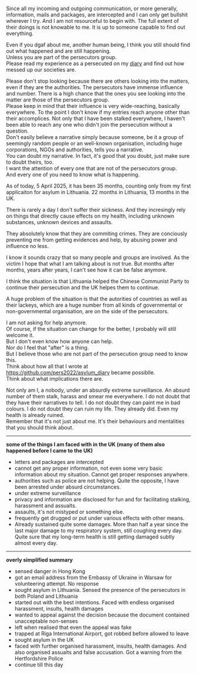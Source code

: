 Since all my incoming and outgoing communication, or more generally, information, mails and packages, are intercepted and I can only get bullshit wherever I try. And I am not resourceful to begin with. The full extent of their doings is not knowable to me. It is up to someone capable to find out everything.

Even if you dgaf about me, another human being, I think you still should find out what happened and are still happening.\
Unless you are part of the persecutors group.\
Please read my experience as a persecuted on my [diary](https://github.com/pers2022/asylum_diary) and find out how messed up our societies are.

Please don't stop looking because there are others looking into the matters, even if they are the authorities. The persecutors have immense influence and number. There is a high chance that the ones you see looking into the matter are those of the persecutors group.\
Please keep in mind that their influence is very wide-reaching, basically everywhere. To the point I don't know if my entries reach anyone other than their accomplices. Not only that I have been stalked everywhere, I haven't been able to reach any one who didn't join the persecution without a question.\
Don't easily believe a narrative simply because someone, be it a group of seemingly random people or an well-known organisation, including huge corporations, NGOs and authorities, tells you a narrative.\
You can doubt my narrative. In fact, it's good that you doubt, just make sure to doubt theirs, too.\
I want the attention of every one that are not of the persecutors group.\
And every one of you need to know what is happening.

As of today, 5 April 2025, it has been 35 months, counting only from my first applicaiton for asylum in Lithuania. 22 months in Lithuania, 13 months in the UK.

There is rarely a day I don't suffer their sickness. And they incresingly rely on things that directly cause effects on my health, including unknown substances, unknown devices and assaults.

They absolutely know that they are commiting crimes. They are conciously preventing me from getting evidences and help, by abusing power and influence no less.

I know it sounds crazy that so many people and groups are involved. As the victim I hope that what I am talking about is not true. But months after months, years after years, I can't see how it can be false anymore.

I think the situation is that Lithuania helped the Chinese Communist Party to continue their persecution and the UK helpes them to continue.

A huge problem of the situation is that the autorities of countries as well as their lackeys, which are a huge number from all kinds of governmental or non-governmental organisation, are on the side of the persecutors.

I am not asking for help anymore.\
Of course, if the situation can change for the better, I probably will still welcome it.\
But I don't even know how anyone can help.\
Nor do I feel that "after" is a thing.\
But I believe those who are not part of the persecution group need to know this.\
Think about how all that I wrote at https://github.com/pers2022/asylum_diary became possiblle.\
Think about what implications there are.

Not only am I, a nobody, under an absurdly extreme surveillance. An absurd number of them stalk, harass and smear me everywhere.
I do not doubt that they have their narratives to tell. I do not doubt they can paint me in bad colours. I do not doubt they can ruin my life. They already did. Even my health is already ruined.\
Remember that it's not just about me. It's their behaviours and mentalities that you should think about.

---

**some of the things I am faced with in the UK (many of them also happened before I came to the UK)**
- letters and packages are intercepted
- cannot get any proper information, not even some very basic information about my situation. Cannot get proper responses anywhere.
- authorities such as police are not helping. Quite the opposite, I have been arrested under absurd circumstances.
- under extreme surveillance
- privacy and information are disclosed for fun and for facilitating stalking, harassment and assualts.
- assaults, it's not mistyped or something else.
- frequently get drugged or put under various effects with other means.
- Already sustained quite some damages. More than half a year since the last major damage to my respiratory system, still coughing every day. Quite sure that my long-term health is still getting damaged subtly almost every day.

---

**overly simplified summary**
- sensed danger in Hong Kong
- got an email address from the Embassy of Ukraine in Warsaw for volunteering attempt. No response
- sought asylum in Lithuania. Sensed the presence of the persecutors in both Poland and Lithuania
- started out with the best intentions. Faced with endless organised harassment, insults, health damages
- wanted to appeal against the decision because the document contained unacceptable non-senses
- left when realised that even the appeal was fake
- trapped at Riga International Airport, got robbed before allowed to leave
- sought asylum in the UK
- faced with further organised harassment, insults, health damages. And also organised assualts and false accusation. Got a warning from the Hertfordshire Police
- continue till this day
